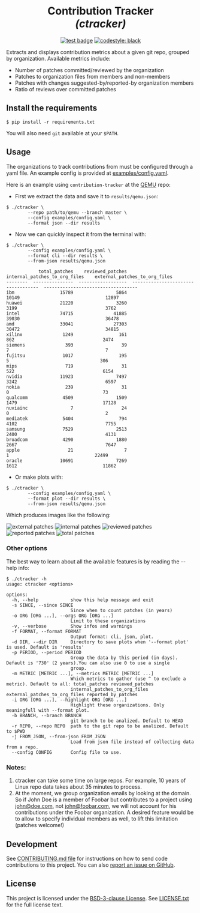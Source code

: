 <h1 align="center">Contribution Tracker<br><i>(ctracker)</i></h1>

<p align="center">
<a href="https://github.com/quic/contribution-tracker/actions/workflows/pytest.yml"><img alt="test badge" src="https://github.com/quic/contribution-tracker/actions/workflows/pytest.yml/badge.svg"></a>
<a href="https://github.com/psf/black"><img alt="codestyle: black" src="https://img.shields.io/badge/code%20style-black-000000.svg"></a>
</p>

Extracts and displays contribution metrics about a given git repo, grouped by
organization. Available metrics include:

- Number of patches committed/reviewed by the organization
- Patches to organization files from members and non-members
- Patches with changes suggested-by/reported-by organization members
- Ratio of reviews over committed patches

## Install the requirements

```shell
$ pip install -r requirements.txt
```

You will also need `git` available at your `$PATH`.

## Usage

The organizations to track contributions from must be configured through a yaml
file. An example config is provided at
[examples/config.yaml](examples/config.yaml).

Here is an example using `contribution-tracker` at the
[QEMU](https://gitlab.com/qemu-project/qemu) repo:

- First we extract the data and save it to `results/qemu.json`:

```shell
$ ./ctracker \
        --repo path/to/qemu --branch master \
        --config examples/config.yaml \
        --format json --dir results
```

- Now we can quickly inspect it from the terminal with:

```shell
$ ./ctracker \
        --config examples/config.yaml \
        --format cli --dir results \
        --from-json results/qemu.json

            total_patches    reviewed_patches    internal_patches_to_org_files    external_patches_to_org_files
--------  ---------------  ------------------  -----------------------------------  -----------------------------------
ibm                 15789                5864                                10149                                12897
huawei              21220                3260                                 3199                                 3762
intel               74715               41885                                39030                                36478
amd                 33041               27303                                30472                                34815
xilinx               1249                 161                                  862                                 2474
siemens               393                  39                                    7                                    7
fujitsu              1017                 195                                    5                                  306
mips                  719                  31                                  522                                 6154
nvidia              11923                7497                                 3242                                 6597
nokia                 239                  31                                    0                                   73
qualcomm             4509                1509                                 1479                                17128
nuviainc                7                  24                                    0                                    2
mediatek             5404                 794                                 4102                                 7755
samsung              7529                2513                                 2400                                 4131
broadcom             4290                1880                                 2667                                 7647
apple                  21                   7                                    1                                22499
oracle              10691                7269                                 1612                                11862
```

- Or make plots with:

```shell
$ ./ctracker \
        --config examples/config.yaml \
        --format plot --dir results \
        --from-json results/qemu.json
```

Which produces images like the following:

![external patches](examples/plots/external_patches_to_org_files_qemu.png)
![internal patches](examples/plots/internal_patches_to_org_files_qemu.png)
![reviewed patches](examples/plots/review_ratio_qemu.png)
![reported patches](examples/plots/reported_by_patches_qemu.png)
![total patches](examples/plots/total_patches_qemu.png)

### Other options

The best way to learn about all the available features is by reading the
--help info:

```
$ ./ctracker -h
usage: ctracker <options>

options:
  -h, --help            show this help message and exit
  -s SINCE, --since SINCE
                        Since when to count patches (in years)
  -o ORG [ORG ...], --orgs ORG [ORG ...]
                        Limit to these organizations
  -v, --verbose         Show infos and warnings
  -f FORMAT, --format FORMAT
                        Output format: cli, json, plot.
  -d DIR, --dir DIR     Directory to save plots when '--format plot' is used. Default is 'results'
  -p PERIOD, --period PERIOD
                        Group the data by this period (in days). Default is '730' (2 years).You can also use 0 to use a single
                        group.
  -m METRIC [METRIC ...], --metrics METRIC [METRIC ...]
                        Which metrics to gather (use ^ to exclude a metric). Default to all: total_patches reviewed_patches
                        internal_patches_to_org_files external_patches_to_org_files reported_by_patches
  -i ORG [ORG ...], --highlight ORG [ORG ...]
                        Highlight these organizations. Only meaningfull with --format plot.
  -b BRANCH, --branch BRANCH
                        git branch to be analized. Default to HEAD
  -r REPO, --repo REPO  path to the git repo to be analized. Default to $PWD
  -j FROM_JSON, --from-json FROM_JSON
                        Load from json file instead of collecting data from a repo.
  --config CONFIG       Config file to use.
```

### Notes:

1. ctracker can take some time on large repos. For example, 10 years of Linux repo
   data takes about 35 minutes to process.
2. At the moment, we group organization emails by looking at the domain. So if
   John Doe is a member of Foobar but contributes to a project using
   john@doe.com, not john@foobar.com, we will not account for his contributions
   under the Foobar organization. A desired feature would be to allow to specify
   individual members as well, to lift this limitation (patches welcome!)

## Development

See [CONTRIBUTING.md file](CONTRIBUTING.md) for instructions on how to send
code contributions to this project. You can also [report an issue on
GitHub](../../issues).

## License

This project is licensed under the [BSD-3-clause
License](https://spdx.org/licenses/BSD-3-Clause.html). See
[LICENSE.txt](LICENSE.txt) for the full license text.
